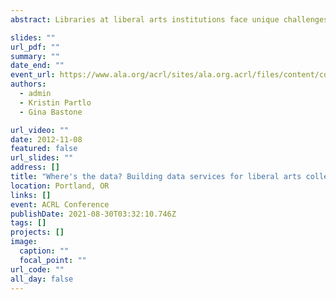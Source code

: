 ```yaml
---
abstract: Libraries at liberal arts institutions face unique challenges in building data services for their particular communities. In this panel, data services librarians from three liberal arts institutions defined what "data services" means in the liberal arts environment, discussed challenges they have faced in building their data services programs, and offered suggestions for tools and techniques that other small institutions can use in evaluating their needs for in building a sustainable data services program.

slides: ""
url_pdf: ""
summary: ""
date_end: ""
event_url: https://www.ala.org/acrl/sites/ala.org.acrl/files/content/conferences/confsandpreconfs/2015/acrl2015_program.pdf
authors: 
  - admin
  - Kristin Partlo
  - Gina Bastone

url_video: ""
date: 2012-11-08
featured: false
url_slides: ""
address: []
title: "Where's the data? Building data services for liberal arts colleges"
location: Portland, OR
links: []
event: ACRL Conference
publishDate: 2021-08-30T03:32:10.746Z
tags: []
projects: []
image:
  caption: ""
  focal_point: ""
url_code: ""
all_day: false
---
```

